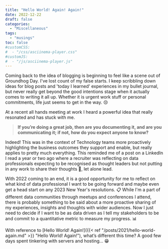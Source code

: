 ```yaml
---
title: "Hello World! Again! Again!"
date: 2022-12-22
draft: false
categories:
  - "Miscellaneous"
tags:
  - "musings"
toc: false
#customCSS:  
#  - "/css/asciinema-player.css"
#customJS: 
#  - "/js/asciinema-player.js"
---
```


Coming back to the idea of blogging is beginning to feel like a scene out of Groundhog Day. I've lost count of my false starts. I keep scribbling down ideas for blog posts and 'today I learned' experiences in my bullet journal, but never really get beyond the good intentions stage when it actually comes to writing it all up. Whether it is urgent work stuff or personal commitments, life just seems to get in the way. :unamused:

<!--more-->

At a recent all hands meeting at work I heard a powerful idea that really resonated and has stuck with me.

> **If you’re doing a great job, then are you documenting it, and are you communicating it; if not, how do you expect anyone to know?**

Indeed! This was in the context of Technology teams more proactively highlighting the business outcomes they support and enable, but really applies to pretty much everything. This reminded me of a post on a LinkedIn I read a year or two ago where a recruiter was reflecting on data professionals expecting to be recognised as thought leaders but not putting in any work to share their thoughts :thought_balloon:, let alone lead.  

With 2022 coming to an end, it is a good opportunity for me to reflect on what kind of data professional I want to be going forward and maybe even get a head start on any 2023 New Year's resolutions. :clipboard: While I'm a part of different data communities through meetups and conferences I attend, there is probably something to be said about a more proactive sharing of my experiences, insights and thoughts with wider audiences. Now I just need to decide if I want to be as data driven as I tell my stakeholders to be and commit to a quantitative metric to measure my progress. :bar_chart:

With reference to [Hello World! Again!]({{< ref "/posts/2021/hello-world-again.md" >}} "Hello World! Again!"), what’s different this time? A good few days spent tinkering with servers and hosting… :grin:
